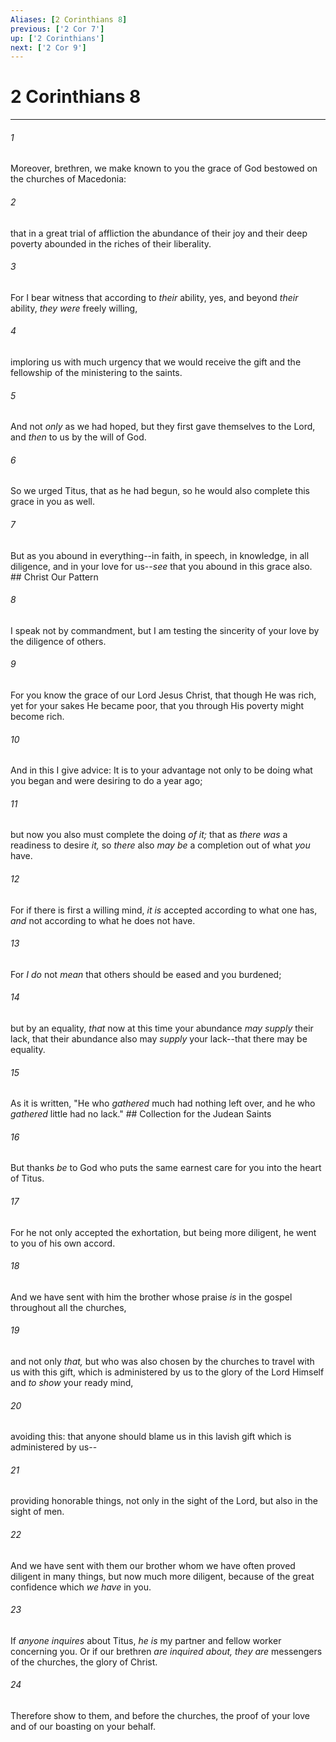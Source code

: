 ```yaml
---
Aliases: [2 Corinthians 8]
previous: ['2 Cor 7']
up: ['2 Corinthians']
next: ['2 Cor 9']
---
```

# 2 Corinthians 8

***


###### 1 
Moreover, brethren, we make known to you the grace of God bestowed on the churches of Macedonia: 

###### 2 
that in a great trial of affliction the abundance of their joy and their deep poverty abounded in the riches of their liberality. 

###### 3 
For I bear witness that according to _their_ ability, yes, and beyond _their_ ability, _they were_ freely willing, 

###### 4 
imploring us with much urgency that we would receive the gift and the fellowship of the ministering to the saints. 

###### 5 
And not _only_ as we had hoped, but they first gave themselves to the Lord, and _then_ to us by the will of God. 

###### 6 
So we urged Titus, that as he had begun, so he would also complete this grace in you as well. 

###### 7 
But as you abound in everything--in faith, in speech, in knowledge, in all diligence, and in your love for us--_see_ that you abound in this grace also. ## Christ Our Pattern 

###### 8 
I speak not by commandment, but I am testing the sincerity of your love by the diligence of others. 

###### 9 
For you know the grace of our Lord Jesus Christ, that though He was rich, yet for your sakes He became poor, that you through His poverty might become rich. 

###### 10 
And in this I give advice: It is to your advantage not only to be doing what you began and were desiring to do a year ago; 

###### 11 
but now you also must complete the doing _of it;_ that as _there was_ a readiness to desire _it,_ so _there_ also _may be_ a completion out of what _you_ have. 

###### 12 
For if there is first a willing mind, _it is_ accepted according to what one has, _and_ not according to what he does not have. 

###### 13 
For _I do_ not _mean_ that others should be eased and you burdened; 

###### 14 
but by an equality, _that_ now at this time your abundance _may supply_ their lack, that their abundance also may _supply_ your lack--that there may be equality. 

###### 15 
As it is written, "He who _gathered_ much had nothing left over, and he who _gathered_ little had no lack." ## Collection for the Judean Saints 

###### 16 
But thanks _be_ to God who puts the same earnest care for you into the heart of Titus. 

###### 17 
For he not only accepted the exhortation, but being more diligent, he went to you of his own accord. 

###### 18 
And we have sent with him the brother whose praise _is_ in the gospel throughout all the churches, 

###### 19 
and not only _that,_ but who was also chosen by the churches to travel with us with this gift, which is administered by us to the glory of the Lord Himself and _to show_ your ready mind, 

###### 20 
avoiding this: that anyone should blame us in this lavish gift which is administered by us-- 

###### 21 
providing honorable things, not only in the sight of the Lord, but also in the sight of men. 

###### 22 
And we have sent with them our brother whom we have often proved diligent in many things, but now much more diligent, because of the great confidence which _we have_ in you. 

###### 23 
If _anyone inquires_ about Titus, _he is_ my partner and fellow worker concerning you. Or if our brethren _are inquired about, they are_ messengers of the churches, the glory of Christ. 

###### 24 
Therefore show to them, and before the churches, the proof of your love and of our boasting on your behalf.
